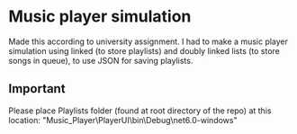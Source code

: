 # Music player simulation

Made this according to university assignment. I had to make a music player simulation using linked (to store playlists) and doubly linked lists (to store songs in queue), to use JSON for saving playlists.

## Important

Please place Playlists folder (found at root directory of the repo) at this location: "Music_Player\PlayerUI\bin\Debug\net6.0-windows"